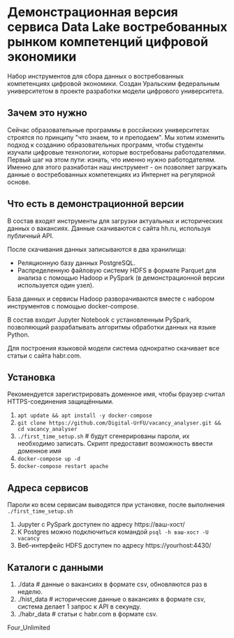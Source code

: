 # Демонстрационная версия сервиса Data Lake востребованных рынком компетенций цифровой экономики

Набор инструментов для сбора данных о востребованных компетенциях цифровой экономики. Создан Уральским федеральным университетом в проекте разработки модели цифрового университета.

## Зачем это нужно

Сейчас образовательные программы в россйиских университетах строятся по принципу "что знаем, то и преподаем". Мы хотим изменить подход к созданию образовательных программ, чтобы студенты изучали цифровые технологии, которые востребованы работодателями. Первый шаг на этом пути: изнать, что именно нужно работодателям. Именно для этого разнаботан наш инструмент - он позволяет загружать данные о востребованных компетенциях из Интернет на регулярной основе.

## Что есть в демонстрационной версии

В состав входят инструменты для загрузки актуальных и исторических данных о вакансиях. Данные скачиваются с сайта hh.ru, используя публичный API.

После скачивания данных записываются в два хранилища:
- Реляционную базу данных PostgreSQL.
- Распределенную файловую систему HDFS в формате Parquet для анализа с помощью Hadoop и PySpark (в демонстрационной версии используется один узел). 

База данных и сервисы Hadoop разворачиваются вместе с набором инструментов с помощью docker-compose.

В состав входит Jupyter Notebook с установленным PySpark, позволяющий разрабатывать алгоритмы обработки данных на языке Python.

Для построения языковой модели система однократно скачивает все статьи с сайта habr.com.

## Установка

Рекомендуется зарегистрировать доменное имя, чтобы браузер считал HTTPS-соединения защищёнными.

1. `apt update && apt install -y docker-compose`
2. `git clone https://github.com/Digital-UrFU/vacancy_analyser.git && cd vacancy_analyser`
3. `./first_time_setup.sh` # будут сгенерированы пароли, их необходимо записать. Скрипт предоставит возможность ввести доменное имя
4. `docker-compose up -d`
5. `docker-compose restart apache`

## Адреса сервисов

Пароли ко всем сервисам выводятся при установке, после выполнения `./first_time_setup.sh`

1. Jupyter с PySpark доступен по адресу https://ваш-хост/
2. К Postgres можно подключиться командой `psql -h ваш-хост -U vacancy`
3. Веб-интерфейс HDFS доступен по адресу https://yourhost:4430/

## Каталоги с данными

1. ./data # данные о вакансиях в формате csv, обновляются раз в неделю.
2. ./hist_data # исторические данные о вакансиях в формате csv, система делает 1 запрос к API в секунду.
3. ./habr_data # статьи с habr.com в формате csv.


Four_Unlimited
